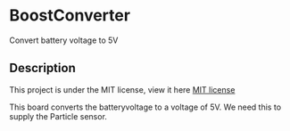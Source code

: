 # BoostConverter

Convert battery voltage to 5V

## Description

This project is under the MIT license, view it here [MIT license](license.md)

This board converts the batteryvoltage to a voltage of 5V. We need this to supply the Particle sensor.
